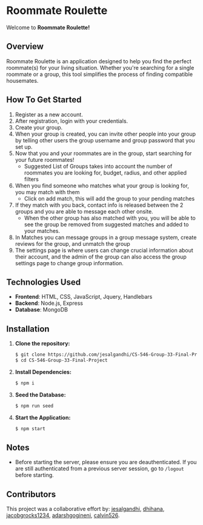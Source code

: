 # Roommate Roulette

Welcome to **Roommate Roulette!** 

## Overview

Roommate Roulette is an application designed to help you find the perfect roommate(s) for your living situation. Whether you're searching for a single roommate or a group, this tool simplifies the process of finding compatible housemates.

## How To Get Started
1. Register as a new account.
2. After registration, login with your credentials.
3. Create your group.
4. When your group is created, you can invite other people into your group by telling other users the group username and group password that you set up.
5. Now that you and your roommates are in the group, start searching for your future roommates!
   - Suggested List of Groups takes into account the number of roommates you are looking for, budget, radius, and other applied filters
6. When you find someone who matches what your group is looking for, you may match with them
   - Click on add match, this will add the group to your pending matches 
7. If they match with you back, contact info is released between the 2 groups and you are able to message each other onsite.
   - When the other group has also matched with you, you will be able to see the group be removed from suggested matches and added to your matches.
8. In Matches you can message groups in a group message system, create reviews for the group, and unmatch the group
9. The settings page is where users can change crucial information about their account, and the admin of the group can also access the group settings page to change group information.



## Technologies Used

- **Frontend**: HTML, CSS, JavaScript, Jquery, Handlebars
- **Backend**: Node.js, Express
- **Database**: MongoDB

## Installation

1. **Clone the repository:**

   ```bash
   $ git clone https://github.com/jesalgandhi/CS-546-Group-33-Final-Project
   $ cd CS-546-Group-33-Final-Project
   ```

2. **Install Dependencies:**

   ```bash
   $ npm i
   ```

3. **Seed the Database:**

   ```bash
   $ npm run seed
   ```

4. **Start the Application:**

   ```bash
   $ npm start
   ```

## Notes
- Before starting the server, please ensure you are deauthenticated. If you are still authenticated from a previous server session, go to `/logout` before starting.

## Contributors
This project was a collaborative effort by: 
<a href="https://github.com/jesalgandhi">jesalgandhi</a>, <a href="https://github.com/dhihana">dhihana</a>, <a href="https://github.com/jacobgrocks1234">jacobgrocks1234</a>, <a href="https://github.com/adarshgogineni">adarshgogineni</a>, <a href="https://github.com/calvin526">calvin526</a>.
